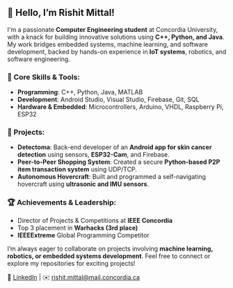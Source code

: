 <!--
**rishit2003/rishit2003** is a ✨ _special_ ✨ repository because its `README.md` (this file) appears on your GitHub profile.

Here are some ideas to get you started:

- 🔭 I’m currently working on ...
- 🌱 I’m currently learning ...
- 👯 I’m looking to collaborate on ...
- 🤔 I’m looking for help with ...
- 💬 Ask me about ...
- 📫 How to reach me: ...
- 😄 Pronouns: ...
- ⚡ Fun fact: ...
-->

## 👋 Hello, I’m Rishit Mittal!

I'm a passionate **Computer Engineering student** at Concordia University, with a knack for building innovative solutions using **C++, Python, and Java**. My work bridges embedded systems, machine learning, and software development, backed by hands-on experience in **IoT systems**, robotics, and software engineering.

### 🔧 Core Skills & Tools:
- **Programming**: C++, Python, Java, MATLAB  
- **Development**: Android Studio, Visual Studio, Firebase, Git, SQL  
- **Hardware & Embedded**: Microcontrollers, Arduino, VHDL, Raspberry Pi, ESP32  

### 🚀 Projects:
- **Detectoma**: Back-end developer of an **Android app for skin cancer detection** using sensors, **ESP32-Cam**, and Firebase.  
- **Peer-to-Peer Shopping System**: Created a secure **Python-based P2P item transaction system** using UDP/TCP.  
- **Autonomous Hovercraft**: Built and programmed a self-navigating hovercraft using **ultrasonic and IMU sensors**.

### 🏆 Achievements & Leadership:
- Director of Projects & Competitions at **IEEE Concordia**  
- Top 3 placement in **Warhacks (3rd place)**  
- **IEEEExtreme** Global Programming Competitor  

I’m always eager to collaborate on projects involving **machine learning, robotics, or embedded systems development**. Feel free to connect or explore my repositories for exciting projects!

🔗 [LinkedIn](www.linkedin.com/in/rishit-mittal) | ✉️ rishit.mittal@mail.concordia.ca
